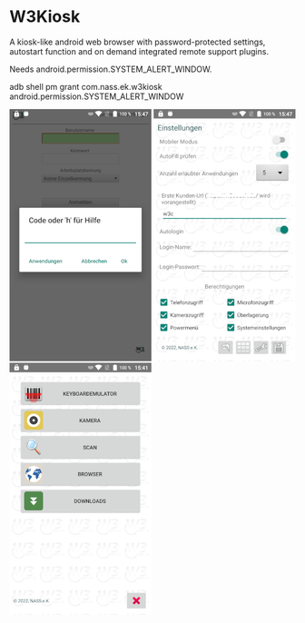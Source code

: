 # W3Kiosk
A kiosk-like android web browser with password-protected settings, autostart function and on demand integrated remote support plugins.

Needs android.permission.SYSTEM_ALERT_WINDOW.

adb shell pm grant com.nass.ek.w3kiosk android.permission.SYSTEM_ALERT_WINDOW

![Screenshot](app/src/main/res/drawable-nodpi/screenshot.png) ![Screenshot2](app/src/main/res/drawable-nodpi/screenshot2.png) ![Screenshot3](app/src/main/res/drawable-nodpi/screenshot3.png)